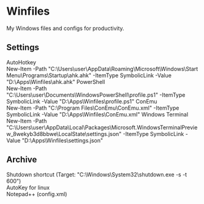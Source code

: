 # Winfiles
My Windows files and configs for productivity.  

## Settings
AutoHotkey  
New-Item -Path "C:\Users\user\AppData\Roaming\Microsoft\Windows\Start Menu\Programs\Startup\ahk.ahk" -ItemType SymbolicLink -Value "D:\Apps\Winfiles\ahk.ahk"
PowerShell  
New-Item -Path "C:\Users\user\Documents\WindowsPowerShell\profile.ps1" -ItemType SymbolicLink -Value "D:\Apps\Winfiles\profile.ps1"
ConEmu  
New-Item -Path "C:\Program Files\ConEmu\ConEmu.xml" -ItemType SymbolicLink -Value "D:\Apps\Winfiles\ConEmu.xml"
Windows Terminal  
New-Item -Path "C:\Users\user\AppData\Local\Packages\Microsoft.WindowsTerminalPreview_8wekyb3d8bbwe\LocalState\settings.json" -ItemType SymbolicLink -Value "D:\Apps\Winfiles\settings.json"

## Archive
Shutdown shortcut (Target: "C:\Windows\System32\shutdown.exe -s -t 600")  
AutoKey for linux  
Notepad++ (config.xml)
